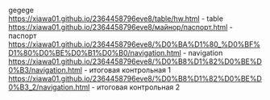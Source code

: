 gegege<br>
https://xiawa01.github.io/2364458796eve8/table/hw.html - table<br>
https://xiawa01.github.io/2364458796eve8/майнор/паспорт.html - паспорт<br>
https://xiawa01.github.io/2364458796eve8/%D0%BA%D1%80_%D0%BF%D1%80%D0%BE%D0%B1%D0%B0/navigation.html - navigation <br>
https://xiawa01.github.io/2364458796eve8/%D0%B8%D1%82%D0%BE%D0%B3/navigation.html - итоговая контрольная 1<br>
https://xiawa01.github.io/2364458796eve8/%D0%B8%D1%82%D0%BE%D0%B3_2/navigation.html - итоговая контрольная 2
